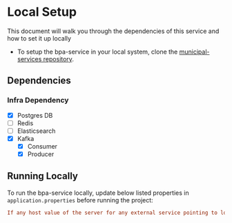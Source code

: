 # Local Setup

This document will walk you through the dependencies of this service and how to set it up locally

- To setup the bpa-service in your local system, clone the [municipal-services repository](https://github.com/egovernments/municipal-services).

## Dependencies

### Infra Dependency

- [X] Postgres DB
- [ ] Redis
- [ ] Elasticsearch
- [X] Kafka
  - [X] Consumer
  - [X] Producer

## Running Locally

To run the bpa-service locally, update below listed properties in `application.properties` before running the project:

```ini
If any host value of the server for any external service pointing to local port can be changed to https://egov-micro-dev.egovernments.org
```
